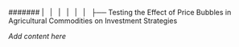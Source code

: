 ####### |   |   |   |   |   |   ├── Testing the Effect of Price Bubbles in Agricultural Commodities on Investment Strategies

*Add content here*